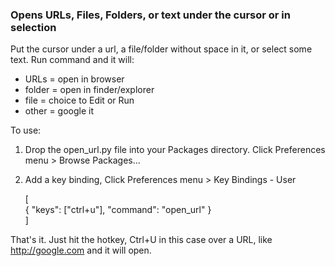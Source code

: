 ### Opens URLs, Files, Folders, or text under the cursor or in selection

Put the cursor under a url, a file/folder without space in it, or select some text.  Run command and it will:  

* URLs   = open in browser
* folder = open in finder/explorer
* file   = choice to Edit or Run
* other  = google it

To use:

1. Drop the open_url.py file into your Packages directory.  Click Preferences menu > Browse Packages...
2. Add a key binding, Click Preferences menu > Key Bindings - User

  
    [  
      { "keys": ["ctrl+u"], "command": "open_url" }  
    ]

That's it.  Just hit the hotkey, Ctrl+U in this case over a URL, like http://google.com and it will open.
